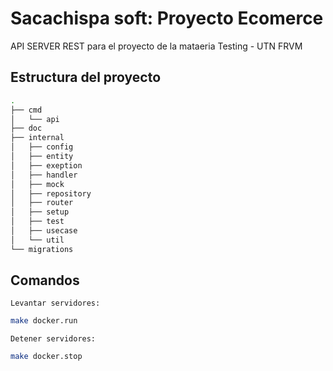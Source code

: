 # Sacachispa soft: Proyecto Ecomerce

API SERVER REST para el proyecto de la mataeria Testing - UTN FRVM

## Estructura del proyecto

```bash
.
├── cmd
│   └── api
├── doc
├── internal
│   ├── config
│   ├── entity
│   ├── exeption
│   ├── handler
│   ├── mock
│   ├── repository
│   ├── router
│   ├── setup
│   ├── test
│   ├── usecase
│   └── util
└── migrations
```

## Comandos

`Levantar servidores:`

```bash
make docker.run
```

`Detener servidores:`

```bash
make docker.stop
```

